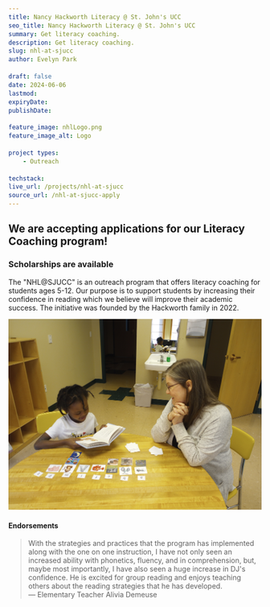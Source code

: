 ```yaml
---
title: Nancy Hackworth Literacy @ St. John's UCC
seo_title: Nancy Hackworth Literacy @ St. John's UCC
summary: Get literacy coaching.
description: Get literacy coaching.
slug: nhl-at-sjucc
author: Evelyn Park

draft: false
date: 2024-06-06
lastmod: 
expiryDate: 
publishDate: 

feature_image: nhlLogo.png
feature_image_alt: Logo

project types: 
    - Outreach

techstack:
live_url: /projects/nhl-at-sjucc
source_url: /nhl-at-sjucc-apply
---
```


## We are accepting applications for our Literacy Coaching program!

### Scholarships are available

The "NHL@SJUCC" is an outreach program that offers literacy coaching for students ages 5-12. Our purpose is to support students by increasing their confidence in reading which we believe will improve their academic success. The initiative was founded by the Hackworth family in 2022.

![tutor.jpg](tutor.jpg)

#### Endorsements

> With the strategies and practices that the program has implemented along with the one on one instruction, I have not only seen an increased ability with phonetics, fluency, and in comprehension, but, maybe most importantly, I have also seen a huge increase in DJ's confidence. He is excited for group reading and enjoys teaching others about the reading strategies that he has developed. </br> &mdash; Elementary Teacher Alivia Demeuse